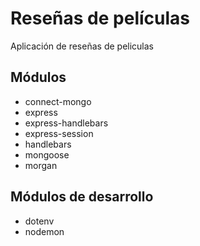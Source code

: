 # Reseñas de películas

Aplicación de reseñas de peliculas

## Módulos
* connect-mongo
* express
* express-handlebars
* express-session
* handlebars
* mongoose
* morgan

## Módulos de desarrollo
* dotenv
* nodemon